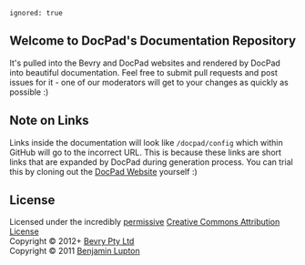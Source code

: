 ```
ignored: true
```

## Welcome to DocPad's Documentation Repository

It's pulled into the Bevry and DocPad websites and rendered by DocPad into beautiful documentation. Feel free to submit pull requests and post issues for it - one of our moderators will get to your changes as quickly as possible :)


## Note on Links

Links inside the documentation will look like `/docpad/config` which within GitHub will go to the incorrect URL. This is because these links are short links that are expanded by DocPad during generation process. You can trial this by cloning out the [DocPad Website](https://github.com/bevry/docpad-website) yourself :)


## License

Licensed under the incredibly [permissive](http://en.wikipedia.org/wiki/Permissive_free_software_licence) [Creative Commons Attribution License](http://creativecommons.org/licenses/by/3.0/)
<br/>Copyright &copy; 2012+ [Bevry Pty Ltd](http://bevry.me)
<br/>Copyright &copy; 2011 [Benjamin Lupton](http://balupton.com)
